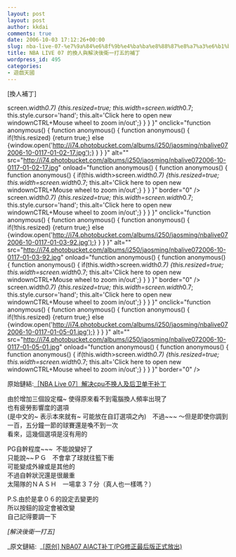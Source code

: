 ```yaml
---
layout: post
layout: post
author: kkdai
comments: true
date: 2006-10-03 17:12:26+00:00
slug: nba-live-07-%e7%9a%84%e6%8f%9b%e4%ba%ba%e8%88%87%e8%a7%a3%e6%b1%ba%e5%be%8c%e8%a1%9b%e4%b8%80%e6%89%93%e4%ba%94%e7%9a%84%e8%a3%9c%e4%b8%81
title: NBA LIVE 07 的換人與解決後衛一打五的補丁
wordpress_id: 495
categories:
- 遊戲天國
---
```


[換人補丁]

screen.width*0.7) {this.resized=true; this.width=screen.width*0.7; this.style.cursor='hand'; this.alt='Click here to open new windownCTRL+Mouse wheel to zoom in/out';}
}
}
}" onclick="function anonymous()
{
function anonymous()
{
function anonymous()
{
if(!this.resized) {return true;} else {window.open('http://i74.photobucket.com/albums/i250/jaosming/nbalive072006-10-0117-01-02-17.jpg');}
}
}
}" alt="" src="http://i74.photobucket.com/albums/i250/jaosming/nbalive072006-10-0117-01-02-17.jpg" onload="function anonymous()
{
function anonymous()
{
function anonymous()
{
if(this.width>screen.width*0.7) {this.resized=true; this.width=screen.width*0.7; this.alt='Click here to open new windownCTRL+Mouse wheel to zoom in/out';}
}
}
}" border="0" /> screen.width*0.7) {this.resized=true; this.width=screen.width*0.7; this.style.cursor='hand'; this.alt='Click here to open new windownCTRL+Mouse wheel to zoom in/out';}
}
}
}" onclick="function anonymous()
{
function anonymous()
{
function anonymous()
{
if(!this.resized) {return true;} else {window.open('http://i74.photobucket.com/albums/i250/jaosming/nbalive072006-10-0117-01-03-92.jpg');}
}
}
}" alt="" src="http://i74.photobucket.com/albums/i250/jaosming/nbalive072006-10-0117-01-03-92.jpg" onload="function anonymous()
{
function anonymous()
{
function anonymous()
{
if(this.width>screen.width*0.7) {this.resized=true; this.width=screen.width*0.7; this.alt='Click here to open new windownCTRL+Mouse wheel to zoom in/out';}
}
}
}" border="0" /> screen.width*0.7) {this.resized=true; this.width=screen.width*0.7; this.style.cursor='hand'; this.alt='Click here to open new windownCTRL+Mouse wheel to zoom in/out';}
}
}
}" onclick="function anonymous()
{
function anonymous()
{
function anonymous()
{
if(!this.resized) {return true;} else {window.open('http://i74.photobucket.com/albums/i250/jaosming/nbalive072006-10-0117-01-05-01.jpg');}
}
}
}" alt="" src="http://i74.photobucket.com/albums/i250/jaosming/nbalive072006-10-0117-01-05-01.jpg" onload="function anonymous()
{
function anonymous()
{
function anonymous()
{
if(this.width>screen.width*0.7) {this.resized=true; this.width=screen.width*0.7; this.alt='Click here to open new windownCTRL+Mouse wheel to zoom in/out';}
}
}
}" border="0" />  
  
原始鏈結:[［NBA Live 07］解决cpu不换人及后卫单干补丁](http://nba.cpgl.net/thread-110367-1-1.html)

[心得]:我試了一下  
由於增加三個設定檔~ 使得原來看不到電腦換人頻率出現了  
也有疲勞影響度的選項  
(是中文的~ 表示本來就有~ 可能放在自訂選項之內)　不過~~~ ～但是即使你調到一百，五分鐘一節的球賽還是喚不到一次  
看來，這幾個選項是沒有用的

PG自幹程度~~~  不能說變好了  
只能說~~ＰＧ　不會拿了球就往籃下衝  
可能變成外線或是其他的  
不過自幹狀況還是很嚴重  
太陽隊的ＮＡＳＨ　一場拿３７分（真人也一樣嗎？）

P.S.由於是拿０６的設定去變更的  
所以按鈕的設定會被改變  
自己記得要調一下

_[解決後衛一打五]_

_原文鏈結:  _[[原创] NBA07 AIACT补丁(PG修正最后版正式放出)](http://game.ali213.net/thread-1165664-1-1.html)

[心得]:我試了一下，整個電腦的進攻方式有大大的改善~~整體而言真的有修掉～～　　相當感謝～～
